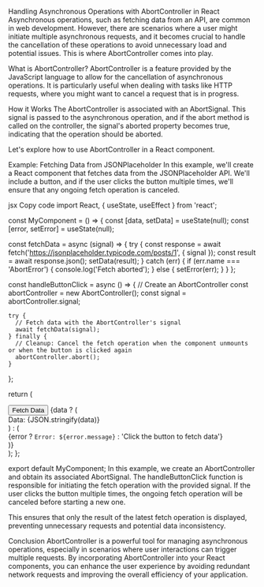 Handling Asynchronous Operations with AbortController in React
Asynchronous operations, such as fetching data from an API, are common in web development. However, there are scenarios where a user might initiate multiple asynchronous requests, and it becomes crucial to handle the cancellation of these operations to avoid unnecessary load and potential issues. This is where AbortController comes into play.

What is AbortController?
AbortController is a feature provided by the JavaScript language to allow for the cancellation of asynchronous operations. It is particularly useful when dealing with tasks like HTTP requests, where you might want to cancel a request that is in progress.

How it Works
The AbortController is associated with an AbortSignal. This signal is passed to the asynchronous operation, and if the abort method is called on the controller, the signal's aborted property becomes true, indicating that the operation should be aborted.

Let's explore how to use AbortController in a React component.

Example: Fetching Data from JSONPlaceholder
In this example, we'll create a React component that fetches data from the JSONPlaceholder API. We'll include a button, and if the user clicks the button multiple times, we'll ensure that any ongoing fetch operation is canceled.

jsx
Copy code
import React, { useState, useEffect } from 'react';

const MyComponent = () => {
  const [data, setData] = useState(null);
  const [error, setError] = useState(null);

  const fetchData = async (signal) => {
    try {
      const response = await fetch('https://jsonplaceholder.typicode.com/posts/1', { signal });
      const result = await response.json();
      setData(result);
    } catch (err) {
      if (err.name === 'AbortError') {
        console.log('Fetch aborted');
      } else {
        setError(err);
      }
    }
  };

  const handleButtonClick = async () => {
    // Create an AbortController
    const abortController = new AbortController();
    const signal = abortController.signal;

    try {
      // Fetch data with the AbortController's signal
      await fetchData(signal);
    } finally {
      // Cleanup: Cancel the fetch operation when the component unmounts or when the button is clicked again
      abortController.abort();
    }
  };

  return (
    <div>
      <button onClick={handleButtonClick}>Fetch Data</button>
      {data ? (
        <div>Data: {JSON.stringify(data)}</div>
      ) : (
        <div>{error ? `Error: ${error.message}` : 'Click the button to fetch data'}</div>
      )}
    </div>
  );
};

export default MyComponent;
In this example, we create an AbortController and obtain its associated AbortSignal. The handleButtonClick function is responsible for initiating the fetch operation with the provided signal. If the user clicks the button multiple times, the ongoing fetch operation will be canceled before starting a new one.

This ensures that only the result of the latest fetch operation is displayed, preventing unnecessary requests and potential data inconsistency.

Conclusion
AbortController is a powerful tool for managing asynchronous operations, especially in scenarios where user interactions can trigger multiple requests. By incorporating AbortController into your React components, you can enhance the user experience by avoiding redundant network requests and improving the overall efficiency of your application.